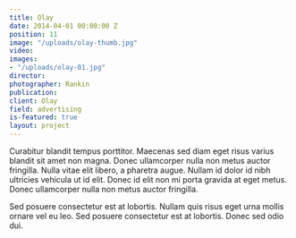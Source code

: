 ```yaml
---
title: Olay
date: 2014-04-01 00:00:00 Z
position: 11
image: "/uploads/olay-thumb.jpg"
video: 
images:
- "/uploads/olay-01.jpg"
director: 
photographer: Rankin
publication: 
client: Olay
field: advertising
is-featured: true
layout: project
---
```


Curabitur blandit tempus porttitor. Maecenas sed diam eget risus varius blandit sit amet non magna. Donec ullamcorper nulla non metus auctor fringilla. Nulla vitae elit libero, a pharetra augue. Nullam id dolor id nibh ultricies vehicula ut id elit. Donec id elit non mi porta gravida at eget metus. Donec ullamcorper nulla non metus auctor fringilla.

Sed posuere consectetur est at lobortis. Nullam quis risus eget urna mollis ornare vel eu leo. Sed posuere consectetur est at lobortis. Donec sed odio dui.
